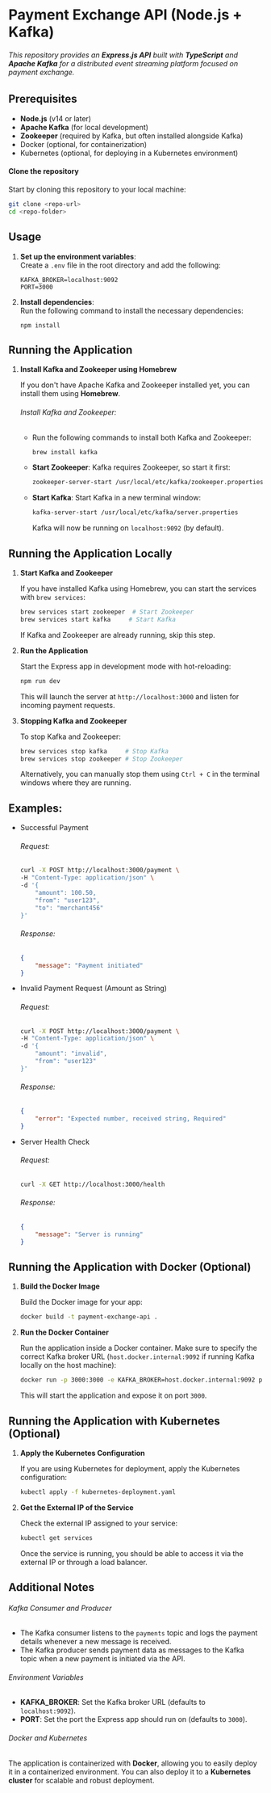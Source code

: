 # Payment Exchange API (Node.js + Kafka)

###### This repository provides an **Express.js API** built with **TypeScript** and **Apache Kafka** for a distributed event streaming platform focused on payment exchange.

## Prerequisites

-   **Node.js** (v14 or later)
-   **Apache Kafka** (for local development)
-   **Zookeeper** (required by Kafka, but often installed alongside Kafka)
-   Docker (optional, for containerization)
-   Kubernetes (optional, for deploying in a Kubernetes environment)

#### Clone the repository

Start by cloning this repository to your local machine:

```bash
git clone <repo-url>
cd <repo-folder>
```

## Usage

1.  **Set up the environment variables**:\
    Create a `.env` file in the root directory and add the following:

    ```env
    KAFKA_BROKER=localhost:9092
    PORT=3000
    ```

2.  **Install dependencies**:\
    Run the following command to install the necessary dependencies:

    `npm install`

## Running the Application

1. **Install Kafka and Zookeeper using Homebrew**

    If you don't have Apache Kafka and Zookeeper installed yet, you can install them using **Homebrew**.

    ###### Install Kafka and Zookeeper:

    - Run the following commands to install both Kafka and Zookeeper:

        ```bash
        brew install kafka
        ```

    - **Start Zookeeper**:
      Kafka requires Zookeeper, so start it first:

        ```bash
        zookeeper-server-start /usr/local/etc/kafka/zookeeper.properties
        ```

    - **Start Kafka**:
      Start Kafka in a new terminal window:

        ```bash
        kafka-server-start /usr/local/etc/kafka/server.properties
        ```

        Kafka will now be running on `localhost:9092` (by default).

## Running the Application Locally

1. **Start Kafka and Zookeeper**

    If you have installed Kafka using Homebrew, you can start the services with `brew services`:

    ```bash
    brew services start zookeeper  # Start Zookeeper
    brew services start kafka     # Start Kafka
    ```

    If Kafka and Zookeeper are already running, skip this step.

2. **Run the Application**

    Start the Express app in development mode with hot-reloading:

    ```bash
    npm run dev
    ```

    This will launch the server at `http://localhost:3000` and listen for incoming payment requests.

3. **Stopping Kafka and Zookeeper**

    To stop Kafka and Zookeeper:

    ```bash
    brew services stop kafka     # Stop Kafka
    brew services stop zookeeper # Stop Zookeeper
    ```

    Alternatively, you can manually stop them using `Ctrl + C` in the terminal windows where they are running.

## Examples:

-   Successful Payment

    ###### Request:

    ```bash
    curl -X POST http://localhost:3000/payment \
    -H "Content-Type: application/json" \
    -d '{
        "amount": 100.50,
        "from": "user123",
        "to": "merchant456"
    }'
    ```

    ###### Response:

    ```json
    {
        "message": "Payment initiated"
    }
    ```

-   Invalid Payment Request (Amount as String)

    ###### Request:

    ```bash
    curl -X POST http://localhost:3000/payment \
    -H "Content-Type: application/json" \
    -d '{
        "amount": "invalid",
        "from": "user123"
    }'
    ```

    ###### Response:

    ```json
    {
        "error": "Expected number, received string, Required"
    }
    ```

-   Server Health Check

    ###### Request:

    ```bash
    curl -X GET http://localhost:3000/health
    ```

    ###### Response:

    ```json
    {
        "message": "Server is running"
    }
    ```

## Running the Application with Docker (Optional)

1. **Build the Docker Image**

    Build the Docker image for your app:

    ```bash
    docker build -t payment-exchange-api .
    ```

2. **Run the Docker Container**

    Run the application inside a Docker container. Make sure to specify the correct Kafka broker URL (`host.docker.internal:9092` if running Kafka locally on the host machine):

    ```bash
    docker run -p 3000:3000 -e KAFKA_BROKER=host.docker.internal:9092 payment-exchange-api
    ```

    This will start the application and expose it on port `3000`.

## Running the Application with Kubernetes (Optional)

1. **Apply the Kubernetes Configuration**

    If you are using Kubernetes for deployment, apply the Kubernetes configuration:

    ```bash
    kubectl apply -f kubernetes-deployment.yaml
    ```

2. **Get the External IP of the Service**

    Check the external IP assigned to your service:

    ```bash
    kubectl get services
    ```

    Once the service is running, you should be able to access it via the external IP or through a load balancer.

## Additional Notes

###### Kafka Consumer and Producer

-   The Kafka consumer listens to the `payments` topic and logs the payment details whenever a new message is received.
-   The Kafka producer sends payment data as messages to the Kafka topic when a new payment is initiated via the API.

###### Environment Variables

-   **KAFKA_BROKER**: Set the Kafka broker URL (defaults to `localhost:9092`).
-   **PORT**: Set the port the Express app should run on (defaults to `3000`).

###### Docker and Kubernetes

The application is containerized with **Docker**, allowing you to easily deploy it in a containerized environment. You can also deploy it to a **Kubernetes cluster** for scalable and robust deployment.
